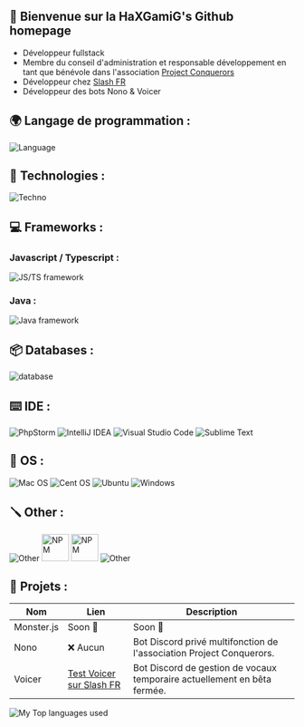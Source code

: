 ## 👋 Bienvenue sur la HaXGamiG's Github homepage

- Développeur fullstack
- Membre du conseil d'administration et responsable développement en tant que bénévole dans l'association [Project Conquerors](https://project-conquerors.com)
- Développeur chez [Slash FR](https://discord.gg/fr)
- Développeur des bots Nono & Voicer

## 🌍 Langage de programmation :

![Language](https://skillicons.dev/icons?i=ts,js,php,html,css,java,lua,cs,cpp&theme=dark)

## 🔧 Technologies :

![Techno](https://skillicons.dev/icons?i=nodejs,deno&theme=dark)

## 💻 Frameworks :

### Javascript / Typescript :
![JS/TS framework](https://skillicons.dev/icons?i=react,nextjs,angular,electron&theme=dark)

### Java :
![Java framework](https://skillicons.dev/icons?i=spring&theme=dark)

## 📦 Databases :

![database](https://skillicons.dev/icons?i=mysql,postgresql&theme=dark)

## ⌨️ IDE :

![PhpStorm](https://img.shields.io/badge/phpstorm-143?style=for-the-badge&logo=phpstorm&logoColor=black&color=black&labelColor=darkorchid)
![IntelliJ IDEA](https://img.shields.io/badge/IntelliJIDEA-000000.svg?style=for-the-badge&logo=intellij-idea&logoColor=white)
![Visual Studio Code](https://img.shields.io/badge/Visual%20Studio%20Code-0078d7.svg?style=for-the-badge&logo=visual-studio-code&logoColor=white)
![Sublime Text](https://img.shields.io/badge/sublime_text-%23575757.svg?style=for-the-badge&logo=sublime-text&logoColor=important)

## 🔧 OS :
![Mac OS](https://img.shields.io/badge/mac%20os-000000?style=for-the-badge&logo=macos&logoColor=F0F0F0)
![Cent OS](https://img.shields.io/badge/cent%20os-002260?style=for-the-badge&logo=centos&logoColor=F0F0F0)
![Ubuntu](https://img.shields.io/badge/Ubuntu-E95420?style=for-the-badge&logo=ubuntu&logoColor=white)
![Windows](https://img.shields.io/badge/Windows-0078D6?style=for-the-badge&logo=windows&logoColor=white)

## 🪛 Other :

![Other](https://skillicons.dev/icons?i=docker,git,github,gitlab&theme=dark)
<img alt="NPM" src="https://logo.clearbit.com/npmjs.com" width="48" height="48" />
<img alt="NPM" src="https://logo.clearbit.com/apache.org" width="48" height="48" />
![Other](https://skillicons.dev/icons?i=regex,bash,figma,maven&theme=dark)

## 🚩 Projets :
| Nom        | Lien                                              | Description                                                              |
|------------|---------------------------------------------------|--------------------------------------------------------------------------|
| Monster.js | Soon 👀                                           | Soon 👀                                                                  |
| Nono       | ❌ Aucun                                           | Bot Discord privé multifonction de l'association Project Conquerors.     |
| Voicer     | [Test Voicer sur Slash FR](https://discord.gg/fr) | Bot Discord de gestion de vocaux temporaire actuellement en bêta fermée. |

<img alt="My Top languages used" src="https://github-readme-stats.vercel.app/api/top-langs/?username=HaXGamiG&locale=fr&theme=discord_old_blurple" />
